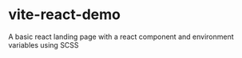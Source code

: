 # vite-react-demo
A basic react landing page with a react component and environment variables using SCSS
